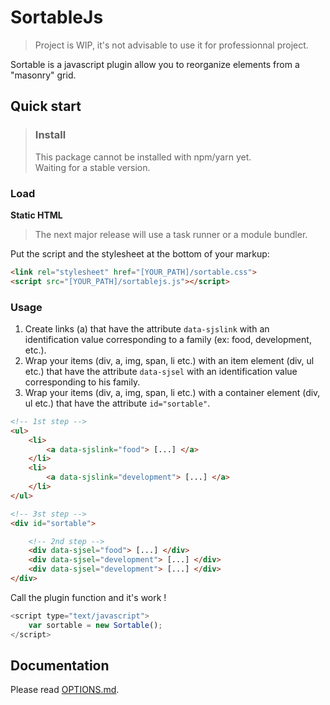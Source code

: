 # SortableJs

> Project is WIP, it's not advisable to use it for professionnal project.

Sortable is a javascript plugin allow you to reorganize elements from a "masonry" grid.
## Quick start
> ### Install
> This package cannot be installed with npm/yarn yet.
> <br>
> Waiting for a stable version.

### Load
**Static HTML**

> The next major release will use a task runner or a module bundler.

Put the script and the stylesheet at the bottom of your markup:

```html
<link rel="stylesheet" href="[YOUR_PATH]/sortable.css">
<script src="[YOUR_PATH]/sortablejs.js"></script>
```

### Usage
1. Create links (a) that have the attribute `data-sjslink` with an identification value corresponding to a family (ex: food, development, etc.).
2. Wrap your items (div, a, img, span, li etc.) with an item element (div, ul etc.) that have the attribute `data-sjsel` with an identification value corresponding to his family.
3. Wrap your items (div, a, img, span, li etc.) with a container element (div, ul etc.) that have the attribute `id="sortable"`.


```html
<!-- 1st step -->
<ul>
    <li>
        <a data-sjslink="food"> [...] </a>
    </li>
    <li>
        <a data-sjslink="development"> [...] </a>
    </li>
</ul>

<!-- 3st step -->
<div id="sortable">

    <!-- 2nd step -->
    <div data-sjsel="food"> [...] </div>
    <div data-sjsel="development"> [...] </div>
    <div data-sjsel="development"> [...] </div>
</div>
```

Call the plugin function and it's work !

```js
<script type="text/javascript">
    var sortable = new Sortable();
</script>
```

## Documentation
Please read [OPTIONS.md](https://github.com/TristanBlg/sortableJs/blob/master/docs/OPTIONS.md).
